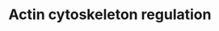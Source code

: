 ---
annotations:
- id: PW:0000004
  parent: regulatory pathway
  type: Pathway Ontology
  value: regulatory pathway
- id: PW:0000648
  parent: signaling pathway
  type: Pathway Ontology
  value: cell adhesion signaling pathway
authors:
- MaintBot
- Mkutmon
- Eweitz
- Egonw
description: http://www.genome.jp/kegg/pathway/hsa/hsa04810.html
last-edited: 2022-02-01
organisms:
- Bos taurus
redirect_from:
- /index.php/Pathway:WP1062
- /instance/WP1062
revision: null
schema-jsonld:
- '@context': https://schema.org/
  '@id': https://wikipathways.github.io/pathways/WP1062.html
  '@type': Dataset
  creator:
    '@type': Organization
    name: WikiPathways
  description: http://www.genome.jp/kegg/pathway/hsa/hsa04810.html
  keywords:
  - ABI2
  - ACTB
  - ACTG1
  - ACTN1
  - APC
  - APC2
  - ARHGAP35
  - ARHGEF1
  - ARHGEF4
  - ARHGEF6
  - ARHGEF7
  - ARPC5
  - Acetylcholine
  - Adherens junction
  - BAIAP2
  - BCAR1
  - BDKRB1
  - BDKRB2
  - BRAF
  - Bradykinin
  - C-MOS
  - C22H3ORF10
  - CD14
  - CDC42
  - CFL1
  - CFL2
  - CHRM1
  - CHRM2
  - CHRM3
  - CHRM4
  - CHRM5
  - CRK
  - CSK
  - CYFIP2
  - DIAPH1
  - DIAPH3
  - DOCK1
  - EGF
  - EGFR
  - ENAH
  - EZR
  - F2
  - F2R
  - FGD1
  - FGF1
  - FGF10
  - FGF11
  - FGF12
  - FGF13
  - FGF14
  - FGF16
  - FGF17
  - FGF18
  - FGF19
  - FGF2
  - FGF20
  - FGF21
  - FGF22
  - FGF23
  - FGF3
  - FGF4
  - FGF5
  - FGF6
  - FGF7
  - FGF8
  - FGF9
  - FGFR1
  - FGFR2
  - FGFR3
  - FGFR4
  - FN1
  - Focal Adhesion
  - GIT1
  - GNA12
  - GNA13
  - GNG12
  - GSN
  - INS1
  - INS2
  - IQGAP1
  - ITGA1
  - KRAS
  - LIMK1
  - LPS
  - MAP2K1
  - MAP2K2
  - MAPK Signaling
  - MAPK1
  - MAPK3
  - MAPK4
  - MAPK6
  - MRAS
  - MSN
  - MYH10
  - MYL1
  - MYL3
  - MYLK
  - NCKAP1
  - NRAS
  - PAK1
  - PAK2
  - PAK3
  - PAK4
  - PAK6
  - PAK7
  - PDGFA
  - PDGFB
  - PDGFRA
  - PDGFRB
  - PFN1
  - PIK3C2A
  - PIK3C2B
  - PIK3C2G
  - PIK3C3
  - PIK3CA
  - PIK3CB
  - PIK3CD
  - PIK3CG
  - PIK3R1
  - PIK3R2
  - PIK3R3
  - PIK3R4
  - PIK3R5
  - PIP2
  - PIP3
  - PIP4K2A
  - PIP4K2C
  - PIP5K1A
  - PIP5K1B
  - PIP5K1C
  - PIP5K2B
  - PIP5KL1
  - PPP1R12A
  - PTK2
  - PXN
  - RAC1
  - RAC1P2
  - RAC1P4
  - RAC2
  - RAC3
  - RAF1
  - RASSF7
  - RDX
  - RHOA
  - ROCK1
  - ROCK2
  - RRAS
  - RRAS2
  - SLC9A1
  - SOS1
  - SOS2
  - SSH1
  - SSH2
  - SSH3
  - TMSB4
  - VAV1
  - VCL
  - VIL1
  - WAS
  - WASF1
  - WASF2
  - pathway
  license: CC0
  name: Actin cytoskeleton regulation
seo: CreativeWork
title: Actin cytoskeleton regulation
wpid: WP1062
---